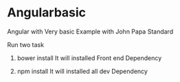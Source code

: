 # Angularbasic
Angular with Very basic Example with John Papa Standard

Run two task 

1) bower install
It will installed Front end Dependency 

2) npm install
It will installed all dev Dependency 

